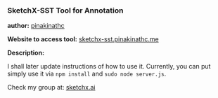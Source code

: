### SketchX-SST Tool for Annotation

**author:** [pinakinathc](www.pinakinathc.me)

**Website to access tool:** [sketchx-sst.pinakinathc.me](sketchx-sst.pinakinathc.me)

**Description:**

I shall later update instructions of how to use it. Currently, you can put simply use it via ```npm install``` and ```sudo node server.js```.

Check my group at: [sketchx.ai](sketchx.ai)
